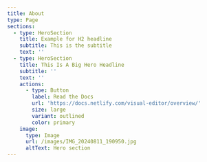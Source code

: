 ```yaml
---
title: About
type: Page
sections:
  - type: HeroSection
    title: Example for H2 headline
    subtitle: This is the subtitle
    text: ''
  - type: HeroSection
    title: This Is A Big Hero Headline
    subtitle: ''
    text: ''
    actions:
      - type: Button
        label: Read the Docs
        url: 'https://docs.netlify.com/visual-editor/overview/'
        size: large
        variant: outlined
        color: primary
    image:
      type: Image
      url: /images/IMG_20240811_190950.jpg
      altText: Hero section
---
```

